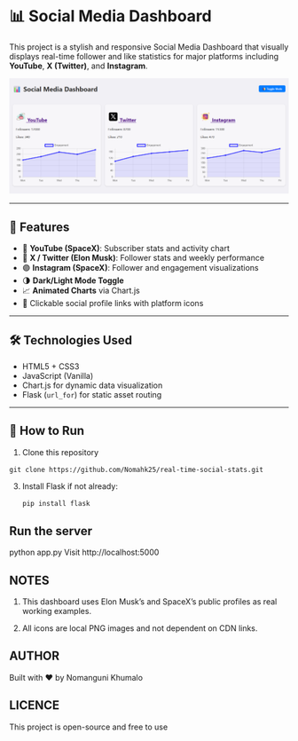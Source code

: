 # 📊 Social Media Dashboard

This project is a stylish and responsive Social Media Dashboard that visually displays real-time follower and like statistics for major platforms including **YouTube**, **X (Twitter)**, and **Instagram**.

![Dashboard_Screenshot](social.png)

---

## 🚀 Features

- 🔴 **YouTube (SpaceX)**: Subscriber stats and activity chart  
- 🔵 **X / Twitter (Elon Musk)**: Follower stats and weekly performance  
- 🟣 **Instagram (SpaceX)**: Follower and engagement visualizations  
- 🌗 **Dark/Light Mode Toggle**  
- 📈 **Animated Charts** via Chart.js  
- 🔗 Clickable social profile links with platform icons  

---

## 🛠 Technologies Used

- HTML5 + CSS3
- JavaScript (Vanilla)
- Chart.js for dynamic data visualization
- Flask (`url_for`) for static asset routing

---
## 🧪 How to Run

1. Clone this repository
```
git clone https://github.com/Nomahk25/real-time-social-stats.git
```
3. Install Flask if not already:
   ```bash
   pip install flask

## Run the server

python app.py
Visit http://localhost:5000

## NOTES

1. This dashboard uses Elon Musk’s and SpaceX’s public profiles as real working examples.

2. All icons are local PNG images and not dependent on CDN links.

## AUTHOR

Built with ❤️ by Nomanguni Khumalo

## LICENCE

This project is open-source and free to use
